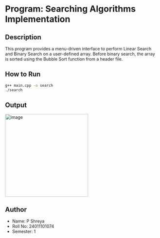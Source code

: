 
# Program: Searching Algorithms Implementation

## Description
This program provides a menu-driven interface to perform Linear Search and Binary Search on a user-defined array. Before binary search, the array is sorted using the Bubble Sort function from a header file.

## How to Run

```bash
g++ main.cpp -o search
./search
```

## Output
<img width="273" alt="image" src="https://github.com/user-attachments/assets/a90de2eb-8253-4e36-9c09-6800518b0450" />


## Author
- Name: P Shreya
- Roll No: 24011101074
- Semester: 1

